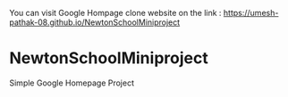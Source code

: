 You can visit Google Hompage clone website on the link : https://umesh-pathak-08.github.io/NewtonSchoolMiniproject

# NewtonSchoolMiniproject
Simple Google Homepage Project
